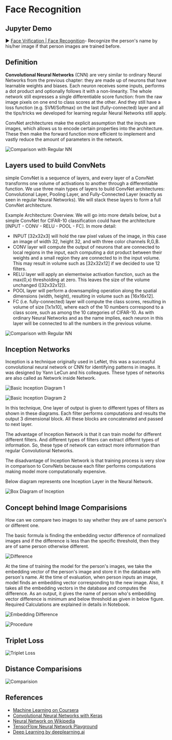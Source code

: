 # Face Recognition

## Jupyter Demo

▶️ [Face Vrification | Face Recognition](https://nbviewer.jupyter.org/github/ashutosh1919/homemade-machine-learning/blob/master/notebooks/face_recognition/Face_Recognition.ipynb)- Recognize the person's name by his/her image if that person images are trained before.

## Definition

**Convolutional Neural Networks** (CNN) are very similar to ordinary Neural Networks from the previous chapter: they are made up of neurons that have learnable weights and biases. Each neuron receives some inputs, performs a dot product and optionally follows it with a non-linearity. The whole network still expresses a single differentiable score function: from the raw image pixels on one end to class scores at the other. And they still have a loss function (e.g. SVM/Softmax) on the last (fully-connected) layer and all the tips/tricks we developed for learning regular Neural Networks still apply.

ConvNet architectures make the explicit assumption that the inputs are images, which allows us to encode certain properties into the architecture. These then make the forward function more efficient to implement and vastly reduce the amount of parameters in the network.

![Comparison with Regular NN](../../images/face_recognition/comparison_conv.jpg)

## Layers used to build ConvNets

simple ConvNet is a sequence of layers, and every layer of a ConvNet transforms one volume of activations to another through a differentiable function. We use three main types of layers to build ConvNet architectures: Convolutional Layer, Pooling Layer, and Fully-Connected Layer (exactly as seen in regular Neural Networks). We will stack these layers to form a full ConvNet architecture.

Example Architecture: Overview. We will go into more details below, but a simple ConvNet for CIFAR-10 classification could have the architecture [INPUT - CONV - RELU - POOL - FC]. In more detail:

- INPUT [32x32x3] will hold the raw pixel values of the image, in this case an image of width 32, height 32, and with three color channels R,G,B.  
- CONV layer will compute the output of neurons that are connected to local regions in the input, each computing a dot product between their weights and a small region they are connected to in the input volume. This may result in volume such as [32x32x12] if we decided to use 12 filters.  
- RELU layer will apply an elementwise activation function, such as the max(0,x) thresholding at zero. This leaves the size of the volume unchanged ([32x32x12]).  
- POOL layer will perform a downsampling operation along the spatial dimensions (width, height), resulting in volume such as [16x16x12].  
- FC (i.e. fully-connected) layer will compute the class scores, resulting in volume of size [1x1x10], where each of the 10 numbers correspond to a class score, such as among the 10 categories of CIFAR-10. As with ordinary Neural Networks and as the name implies, each neuron in this layer will be connected to all the numbers in the previous volume.  

![Comparison with Regular NN](../../images/face_recognition/conv_ex.png)


## Inception Networks

Inception is a technique originally used in LeNet, this was a successful convolutional neural network or CNN for identifying patterns in images. It was designed by Yann LeCun and his colleagues.
These types of networks are also called as Network inside Network.

![Basic Inception Diagram 1](../../images/face_recognition/basic_concept_1.png)

![Basic Inception Diagram 2](../../images/face_recognition/basic_concept_2.png)

In this technique, One layer of output is given to different types of filters as shown in these diagrams.
Each filter performs computations and results the output 3 dimensional block. All these blocks are concatenated and passed to next layer.

The advantage of Inception Network is that it can train model for different different filters. And different types of filters can extract differnt types of information. So, these type of network can extract more information than regular Convolutional Networks.

The disadvantage of Inception Network is that training process is very slow in comparison to ConvNets because each filter performs computations making model more computationally expensive.

Below diagram represents one Inception Layer in the Neural Network.

![Box Diagram of Inception](../../images/face_recognition/inception_block1a.png)


## Concept behind Image Comparisions

How can we compare two images to say whether they are of same person's or different one.

The basic formula is finding the embedding vector difference of normalized images and if the difference is less than the specific threshold, then they are of same person otherwise different.

![Difference](../../images/face_recognition/pixel_comparison.png)

At the time of training the model for the person's images, we take the embedding vector of the person's image and store it in the database with person's name. 
At the time of evaluation, when person inputs an image, model finds an embedding vector corresponding to the new image. Also, it takes all the embedding vectors in the database and computes the difference. As an output, it gives the name of person who's embedding vector difference is minimum and below threshold as given in below figure. Required Calculations are explained in details in Notebook.

![Embedding Difference](../../images/face_recognition/distance_kiank.png)

![Procedure](../../images/face_recognition/f_x.png)

## Triplet Loss

![Triplet Loss](../../images/face_recognition/triplet_comparison.png)

## Distance Comparisions

![Comparision](../../images/face_recognition/distance_matrix.png)

## References

- [Machine Learning on Coursera](https://www.coursera.org/learn/machine-learning)
- [Convolutional Neural Networks with Keras](https://www.kaggle.com/moghazy/guide-to-cnns-with-data-augmentation-keras)
- [Neural Network on Wikipedia](https://en.wikipedia.org/wiki/Artificial_neural_network)
- [TensorFlow Neural Network Playground](https://playground.tensorflow.org/)
- [Deep Learning by deeplearning.ai](https://www.deeplearning.ai/)

